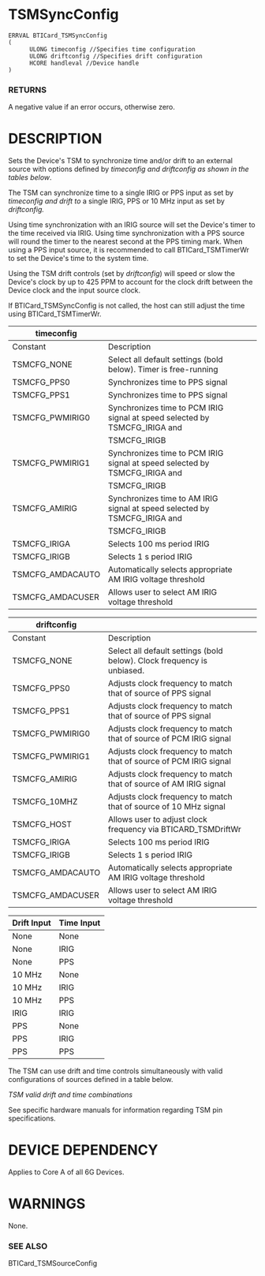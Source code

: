 # **TSMSyncConfig**

```
ERRVAL BTICard_TSMSyncConfig
(
      ULONG timeconfig //Specifies time configuration 
      ULONG driftconfig //Specifies drift configuration 
      HCORE handleval //Device handle 
)
```
### **RETURNS**

A negative value if an error occurs, otherwise zero.

# **DESCRIPTION**

Sets the Device's TSM to synchronize time and/or drift to an external source with options defined by *timeconfig and driftconfig as shown in the tables below*.

The TSM can synchronize time to a single IRIG or PPS input as set by *timeconfig and drift to* a single IRIG, PPS or 10 MHz input as set by *driftconfig.* 

Using time synchronization with an IRIG source will set the Device's timer to the time received via IRIG. Using time synchronization with a PPS source will round the timer to the nearest second at the PPS timing mark. When using a PPS input source, it is recommended to call BTICard\_TSMTimerWr to set the Device's time to the system time.

Using the TSM drift controls (set by *driftconfig*) will speed or slow the Device's clock by up to 425 PPM to account for the clock drift between the Device clock and the input source clock.

If BTICard\_TSMSyncConfig is not called, the host can still adjust the time using BTICard\_TSMTimerWr.

| timeconfig       |                                                                            |  |  |
|------------------|----------------------------------------------------------------------------|--|--|
| Constant         | Description                                                                |  |  |
| TSMCFG_NONE      | Select all default settings (bold below). Timer is free-running            |  |  |
| TSMCFG_PPS0      | Synchronizes time to PPS signal                                            |  |  |
| TSMCFG_PPS1      | Synchronizes time to PPS signal                                            |  |  |
| TSMCFG_PWMIRIG0  | Synchronizes time to PCM IRIG signal at speed selected by TSMCFG_IRIGA and |  |  |
|                  | TSMCFG_IRIGB                                                               |  |  |
| TSMCFG_PWMIRIG1  | Synchronizes time to PCM IRIG signal at speed selected by TSMCFG_IRIGA and |  |  |
|                  | TSMCFG_IRIGB                                                               |  |  |
| TSMCFG_AMIRIG    | Synchronizes time to AM IRIG signal at speed selected by TSMCFG_IRIGA and  |  |  |
|                  | TSMCFG_IRIGB                                                               |  |  |
| TSMCFG_IRIGA     | Selects 100 ms period IRIG                                                 |  |  |
| TSMCFG_IRIGB     | Selects 1 s period IRIG                                                    |  |  |
| TSMCFG_AMDACAUTO | Automatically selects appropriate AM IRIG voltage threshold                |  |  |
| TSMCFG_AMDACUSER | Allows user to select AM IRIG voltage threshold                            |  |  |

| driftconfig      |                                                                        |  |
|------------------|------------------------------------------------------------------------|--|
| Constant         | Description                                                            |  |
| TSMCFG_NONE      | Select all default settings (bold below). Clock frequency is unbiased. |  |
| TSMCFG_PPS0      | Adjusts clock frequency to match that of source of PPS signal          |  |
| TSMCFG_PPS1      | Adjusts clock frequency to match that of source of PPS signal          |  |
| TSMCFG_PWMIRIG0  | Adjusts clock frequency to match that of source of PCM IRIG signal     |  |
| TSMCFG_PWMIRIG1  | Adjusts clock frequency to match that of source of PCM IRIG signal     |  |
| TSMCFG_AMIRIG    | Adjusts clock frequency to match that of source of AM IRIG signal      |  |
| TSMCFG_10MHZ     | Adjusts clock frequency to match that of source of 10 MHz signal       |  |
| TSMCFG_HOST      | Allows user to adjust clock frequency via BTICARD_TSMDriftWr           |  |
| TSMCFG_IRIGA     | Selects 100 ms period IRIG                                             |  |
| TSMCFG_IRIGB     | Selects 1 s period IRIG                                                |  |
| TSMCFG_AMDACAUTO | Automatically selects appropriate AM IRIG voltage threshold            |  |
| TSMCFG_AMDACUSER | Allows user to select AM IRIG voltage threshold                        |  |

| Drift Input | Time Input |
|-------------|------------|
| None        | None       |
| None        | IRIG       |
| None        | PPS        |
| 10 MHz      | None       |
| 10 MHz      | IRIG       |
| 10 MHz      | PPS        |
| IRIG        | IRIG       |
| PPS         | None       |
| PPS         | IRIG       |
| PPS         | PPS        |

The TSM can use drift and time controls simultaneously with valid configurations of sources defined in a table below.

*TSM valid drift and time combinations*

See specific hardware manuals for information regarding TSM pin specifications.

# **DEVICE DEPENDENCY**

Applies to Core A of all 6G Devices.

# **WARNINGS**

None.

### **SEE ALSO**

BTICard\_TSMSourceConfig